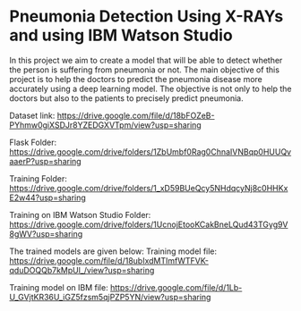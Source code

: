 # Pneumonia Detection Using X-RAYs and using IBM Watson Studio

In this project we aim to create a model that will be able to detect whether the person is suffering from pneumonia or not. The main objective of this project is to help the doctors to predict the pneumonia disease more accurately using a deep learning model. The objective is not only to help the doctors but also to the patients to precisely predict pneumonia.

Dataset link:
https://drive.google.com/file/d/18bFOZeB-PYhmw0giXSDJr8YZEDGXVTpm/view?usp=sharing

Flask Folder:
https://drive.google.com/drive/folders/1ZbUmbf0Rag0ChnaIVNBqp0HUUQvaaerP?usp=sharing

Training Folder:
https://drive.google.com/drive/folders/1_xD59BUeQcy5NHdqcyNj8c0HHKxE2w44?usp=sharing

Training on IBM Watson Studio Folder:
https://drive.google.com/drive/folders/1UcnojEtooKCakBneLQud43TGyg9V8gWV?usp=sharing

The trained models are given below:
Training model file:
https://drive.google.com/file/d/18ubIxdMTImfWTFVK-qduDOQQb7kMpUl_/view?usp=sharing

Training model on IBM file:
https://drive.google.com/file/d/1Lb-U_GVjtKR36U_iGZ5fzsm5qjPZP5YN/view?usp=sharing
